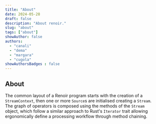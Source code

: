 ```yaml
---
title: "About"
date: 2024-05-28
draft: false
description: "About renoir."
slug: "about"
tags: ["about"]
showAuthor: false
authors:
  - "canali"
  - "dema"
  - "margara"
  - "cugola"
showAuthorsBadges : false
---
```


## About 

The common layout of a Renoir program starts with the creation of a `StreamContext`, then one or more `Source`s are initialised creating a `Stream`. The graph of operators is composed using the methods of the `Stream` object, which follow a similar approach to Rust's `Iterator` trait allowing ergonomically define a processing workflow through method chaining.


